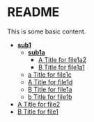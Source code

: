 # README

This is some basic content.


<!-- tree generated by markdown-notes-tree starts here -->

- [**sub1**](sub1)
    - [**sub1a**](sub1/sub1a)
        - [A Title for file1a2](sub1/sub1a/file1a2.md)
        - [B Title for file1a1](sub1/sub1a/file1a1.md)
    - [a Title for file1c](sub1/file1c.md)
    - [A Title for file1d](sub1/file1d.md)
    - [B Title for file1a](sub1/file1a.md)
    - [b Title for file1b](sub1/file1b.md)
- [A Title for file2](file2.md)
- [B Title for file1](file1.md)

<!-- tree generated by markdown-notes-tree ends here -->
